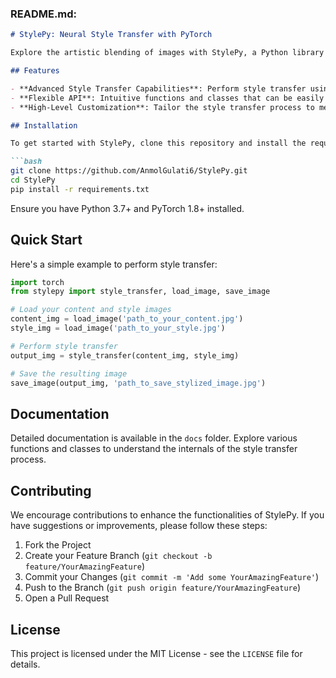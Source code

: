 ### README.md:

```markdown
# StylePy: Neural Style Transfer with PyTorch

Explore the artistic blending of images with StylePy, a Python library built on PyTorch that implements cutting-edge neural style transfer algorithms. Perfect for developers, researchers, and artists interested in image processing and artificial intelligence.

## Features

- **Advanced Style Transfer Capabilities**: Perform style transfer using deep neural networks.
- **Flexible API**: Intuitive functions and classes that can be easily integrated or extended in your projects.
- **High-Level Customization**: Tailor the style transfer process to meet specific artistic needs.

## Installation

To get started with StylePy, clone this repository and install the required dependencies:

```bash
git clone https://github.com/AnmolGulati6/StylePy.git
cd StylePy
pip install -r requirements.txt
```

Ensure you have Python 3.7+ and PyTorch 1.8+ installed.

## Quick Start

Here's a simple example to perform style transfer:

```python
import torch
from stylepy import style_transfer, load_image, save_image

# Load your content and style images
content_img = load_image('path_to_your_content.jpg')
style_img = load_image('path_to_your_style.jpg')

# Perform style transfer
output_img = style_transfer(content_img, style_img)

# Save the resulting image
save_image(output_img, 'path_to_save_stylized_image.jpg')
```

## Documentation

Detailed documentation is available in the `docs` folder. Explore various functions and classes to understand the internals of the style transfer process.

## Contributing

We encourage contributions to enhance the functionalities of StylePy. If you have suggestions or improvements, please follow these steps:

1. Fork the Project
2. Create your Feature Branch (`git checkout -b feature/YourAmazingFeature`)
3. Commit your Changes (`git commit -m 'Add some YourAmazingFeature'`)
4. Push to the Branch (`git push origin feature/YourAmazingFeature`)
5. Open a Pull Request

## License

This project is licensed under the MIT License - see the `LICENSE` file for details.
